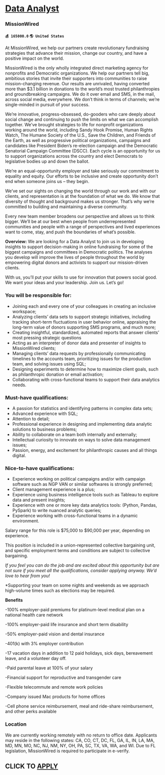 # [Data Analyst](https://www.remotewlb.com/apply/data-analyst-63960)  
### MissionWired  
#### `💰 165000.0` `🌎 United States`  

At MissionWired, we help our partners create revolutionary fundraising strategies that advance their mission, change our country, and have a positive impact on the world.

MissionWired is the only wholly integrated direct marketing agency for nonprofits and Democratic organizations. We help our partners tell big, ambitious stories that invite their supporters into communities to raise mission-changing revenue. Our results are unrivaled, having converted more than $3.1 billion in donations to the world’s most trusted philanthropies and groundbreaking campaigns. We do it over email and SMS, in the mail, across social media, everywhere. We don’t think in terms of channels; we’re single-minded in pursuit of your success.

We’re innovative, progress-obsessed, do-gooders who care deeply about social change and continuing to push the limits on what we can accomplish together. We’ve brought strategies to life for nonprofit organizations working around the world, including Sandy Hook Promise, Human Rights Watch, The Humane Society of the U.S., Save the Children, and Friends of the Earth, as well as progressive political organizations, campaigns and candidates like President Biden’s re-election campaign and the Democratic Senatorial Campaign Committee (DSCC). Each cycle is an opportunity for us to support organizations across the country and elect Democrats to legislative bodies up and down the ballot.

We’re an equal-opportunity employer and take seriously our commitment to equality and equity. Our efforts to be inclusive and create opportunity don’t end when someone joins us – they begin.

We’ve set our sights on changing the world through our work and with our clients, and representation is at the foundation of what we do. We know that diversity of thought and background makes us stronger. That’s why we’re committed to building and maintaining a diverse community.

Every new team member broadens our perspective and allows us to think bigger. We’ll be at our best when people from underrepresented communities and people with a range of perspectives and lived experiences want to come, stay, and push the boundaries of what’s possible.

**Overview:** We are looking for a Data Analyst to join us in developing insights to support decision-making in online fundraising for some of the biggest campaigns and committees in Democratic politics. The analyses you develop will improve the lives of people throughout the world by empowering digital donors and activists to support our mission-driven clients.

With us, you’ll put your skills to use for innovation that powers social good. We want your ideas and your leadership. Join us. Let’s go!

### You will be responsible for:

  * Joining each and every one of your colleagues in creating an inclusive workspace; 
  * Analyzing clients’ data sets to support strategic initiatives, including tracking short-term fluctuations in user behavior online, appraising the long-term value of donors supporting SMS programs, and much more; 
  * Creating insightful, standardized, automated reports that answer clients’ most pressing strategic questions
  * Acting as an interpreter of donor data and presenter of insights to MissionWired clients;
  * Managing clients’ data requests by professionally communicating timelines to the accounts team, prioritizing issues for the production team, and solving issues using SQL;
  * Designing experiments to determine how to maximize client goals, such as philanthropic donation or email activation;
  * Collaborating with cross-functional teams to support their data analytics needs.

### Must-have qualifications:

  * A passion for statistics and identifying patterns in complex data sets;
  * Advanced experience with SQL;
  * Attention to detail;
  * Professional experience in designing and implementing data analytic solutions to business problems;
  * Ability to collaborate on a team both internally and externally;
  * Intellectual curiosity to innovate on ways to solve data management issues;
  * Passion, energy, and excitement for philanthropic causes and all things digital.

### Nice-to-have qualifications:

  * Experience working on political campaigns and/or with campaign software such as NGP VAN or similar softwares is strongly preferred;
  * Client management experience is a plus;
  * Experience using business intelligence tools such as Tableau to explore data and present insights;
  * Experience with one or more key data analytics tools: (Python, Pandas, PySpark) to write nuanced analytic queries;
  * Experience working with cross-functional teams in a dynamic environment.

Salary range for this role is $75,000 to $90,000 per year, depending on experience.

This position is included in a union-represented collective bargaining unit, and specific employment terms and conditions are subject to collective bargaining.

 _If you feel you can do the job and are excited about this opportunity but are not sure if you meet all the qualifications, consider applying anyway. We’d love to hear from you!_

*Supporting your team on some nights and weekends as we approach high-volume times such as elections may be required.

 **Benefits**

-100% employer-paid premiums for platinum-level medical plan on a national health care network

-100% employer-paid life insurance and short term disability

-50% employer-paid vision and dental insurance

-401(k) with 3% employer contribution

-17 vacation days in addition to 12 paid holidays, sick days, bereavement leave, and a volunteer day off.

-Paid parental leave at 100% of your salary

-Financial support for reproductive and transgender care

-Flexible telecommute and remote work policies

-Company issued Mac products for home offices

-Cell phone service reimbursement, meal and ride-share reimbursement, and other perks available

### Location

We are currently working remotely with no return to office date. Applicants may reside in the following states: CA, CO, CT, DC, FL, GA, IL, IN, LA, MA, MD, MN, MO, NC, NJ, NM, NY, OH, PA, SC, TX, VA, WA, and WI. Due to FL legislation, MissionWired is required to participate in e-verify.

  
## CLICK TO [APPLY](https://www.remotewlb.com/apply/data-analyst-63960)

